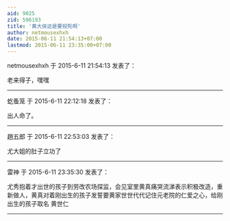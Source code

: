 ```yaml
---
aid: 9025
zid: 596193
title: '黄大侠这是要投髡啊'
author: netmousexhxh
date: 2015-06-11 21:54:13+07:00
lastmod: 2015-06-11 23:35:00+07:00
---
```


netmousexhxh 于 2015-6-11 21:54:13 发表了：

老来得子，嘿嘿

---------

虼蚤笼 于 2015-6-11 22:12:18 发表了：

出人命了。

---------

趙五郎 于 2015-6-11 22:53:03 发表了：

尤大姐的肚子立功了

---------

雷神 于 2015-6-11 23:35:30 发表了：

尤秀抱着才出世的孩子到劳改农场探监，会见室里黄真痛哭流涕表示积极改造，重新做人，黄真对着刚出生的孩子发誓要黄家世世代代记住元老院的仁爱之心，给刚出生的孩子取名 黄世仁

---------

